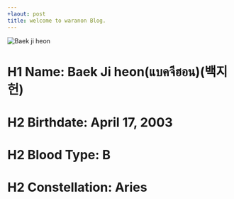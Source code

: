 ```yaml
---
+laout: post
title: welcome to waranon Blog.
---
```

![Baek ji heon](https://pbs.twimg.com/media/C6CTMQZU0AEdZOL.jpg)
# H1 Name: Baek Ji heon(แบคจีฮอน)(백지헌)
# H2 Birthdate: April 17, 2003
# H2 Blood Type: B
# H2 Constellation: Aries 
  

